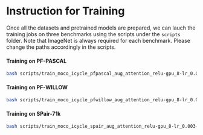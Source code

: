 # Instruction for Training

Once all the datasets and pretrained models are prepared, we can lauch the training jobs on three benchmarks 
using the scripts under the `scripts` folder. Note that ImageNet is always required for each benchmark.
Please change the paths accordingly in the scripts.

#### Training on PF-PASCAL

```bash
bash scripts/train_moco_icycle_pfpascal_aug_attention_relu-gpu_8-lr_0.003-bs_256_layer_13-downscale_16-drop_0-icycle_lw_0.0005-temp_0.0007-lc_0.sh
```

#### Training on PF-WILLOW

```bash
bash scripts/train_moco_icycle_pfwillow_aug_attention_relu-gpu_8-lr_0.003-bs_256_layer_13-downscale_16-drop_0-icycle_lw_0.00005-temp_0.0007-lc_0.sh
```

#### Training on SPair-71k

```bash
bash scripts/train_moco_icycle_spair_aug_attention_relu-gpu_8-lr_0.003-bs_256_layer_13-downscale_16-drop_0-icycle_lw_0.0005-temp_0.0007-lc_0.sh
```
